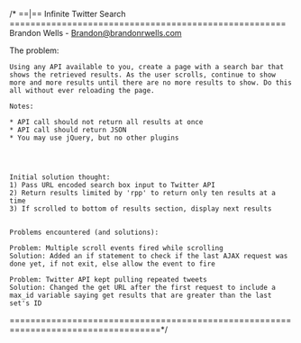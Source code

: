 /* ==|== Infinite Twitter Search =====================================================
   Brandon Wells - Brandon@brandonrwells.com

   The problem:

	Using any API available to you, create a page with a search bar that shows the retrieved results. As the user scrolls, continue to show more and more results until there are no more results to show. Do this all without ever reloading the page. 

	Notes:

	* API call should not return all results at once
	* API call should return JSON
	* You may use jQuery, but no other plugins




	Initial solution thought:
	1) Pass URL encoded search box input to Twitter API
	2) Return results limited by 'rpp' to return only ten results at a time
	3) If scrolled to bottom of results section, display next results


	Problems encountered (and solutions):
	 
	Problem: Multiple scroll events fired while scrolling 
	Solution: Added an if statement to check if the last AJAX request was done yet, if not exit, else allow the event to fire
	 
	Problem: Twitter API kept pulling repeated tweets 
	Solution: Changed the get URL after the first request to include a max_id variable saying get results that are greater than the last set's ID



 ===================================================================================*/